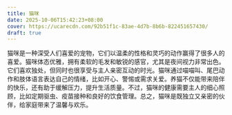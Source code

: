 ```yaml
---
title: 猫咪
date: 2025-10-06T15:42:23+08:00
cover: https://ucarecdn.com/92b51f1c-83ae-4d7b-8b6b-822451657430/
draft: true
---
```

<!--StartFragment-->

猫咪是一种深受人们喜爱的宠物，它们以温柔的性格和灵巧的动作赢得了很多人的喜爱。猫咪体态优雅，拥有柔软的毛发和敏锐的感官，尤其是夜间视力非常出色。它们喜欢独处，但同时也很享受与主人亲密互动的时光。猫咪通过喵喵叫、尾巴动作和肢体语言表达自己的情绪，比如开心、警惕或需求关爱。养猫不仅能带来陪伴的快乐，还有助于缓解压力，提升生活质量。不过，猫咪的健康需要主人的细心照顾，比如定期驱虫、疫苗接种和良好的饮食管理。总之，猫咪是既独立又亲密的伙伴，给家庭带来了温馨与欢乐。

<!--EndFragment-->